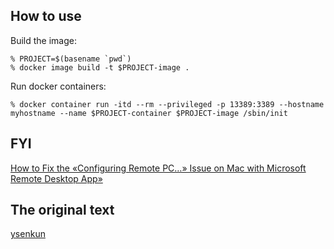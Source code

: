 ## How to use

Build the image:

```console
% PROJECT=$(basename `pwd`)
% docker image build -t $PROJECT-image .
```

Run docker containers:

```console
% docker container run -itd --rm --privileged -p 13389:3389 --hostname myhostname --name $PROJECT-container $PROJECT-image /sbin/init
```

## FYI

[How to Fix the «Configuring Remote PC…» Issue on Mac with Microsoft Remote Desktop App»](https://alexconesa.wordpress.com/2024/02/13/how-to-fix-the-configuring-remote-pc-issue-on-mac-with-microsoft-remote-desktop-app/)

## The original text

[ysenkun](https://qiita.com/ysenkun/items/fa18e263c893dc62168c)
